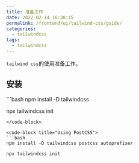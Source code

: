 ```yaml
---
title: 准备工作
date: 2022-02-14 16:38:15
permalink: /frontend/ui/tailwind-css/guide/
categories:
  - tailwindcss
tags:
  - tailwindcss
---
```

`tailwind css`的使用准备工作。
<!-- more -->
## 安装
<code-group>
  <code-block title="wind CLI" active>
  ```bash
  npm install -D tailwindcss

  npx tailwindcss init
  ```
  </code-block>

  <code-block title="Using PostCSS">
  ```bash
  npm install -D tailwindcss postcss autoprefixer
  
  npx tailwindcss init
  ```
  </code-block>
</code-group>
